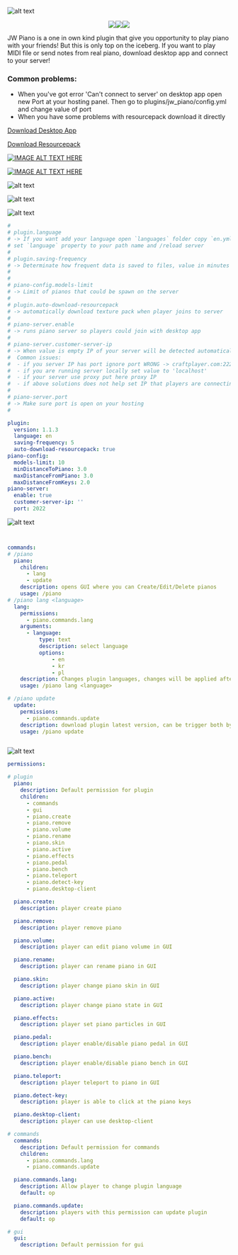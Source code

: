 
![alt text](https://raw.githubusercontent.com/jwdeveloper/JW_Piano/master/resources/images/banner.png)

<p align="center">
<a href="https://discord.gg/2hu6fPPeF7"><img src="https://raw.githubusercontent.com/jwdeveloper/SpigotFluentAPI/master/resources/social-media/discord.png"  /></a><a href="https://github.com/jwdeveloper/JW_Instruments"><img src="https://raw.githubusercontent.com/jwdeveloper/SpigotFluentAPI/master/resources/social-media/github.png"  /></a><a href="https://www.spigotmc.org/resources/piano.103490/"><img src="https://raw.githubusercontent.com/jwdeveloper/SpigotFluentAPI/master/resources/social-media/spigot.png"  /></a></p>
JW Piano is a one in own kind plugin that give you opportunity to play piano with your friends! But this is only top on the iceberg.
If you want to play MIDI file or send notes from real piano, download desktop app and connect to your server!

### Common problems:
 -  When you've got error 'Can't connect to server' on desktop app open new Port at your hosting panel. Then go to plugins/jw_piano/config.yml and change value of port
 -  When you have some problems with resourcepack download it directly

[Download Desktop App](https://github.com/jwdeveloper/JW_Piano_Desktop/releases/latest/download/JW_Piano_Desktop.jar)


[Download Resourcepack](https://github.com/jwdeveloper/JW_Instruments/releases/latest/download/instrumentpack.rar)



[![IMAGE ALT TEXT HERE](https://img.youtube.com/vi/F4iKXAMIioo/0.jpg)](https://www.youtube.com/watch?v=F4iKXAMIioo&feature=emb_logo&ab_channel=JW)


[![IMAGE ALT TEXT HERE](https://img.youtube.com/vi/AxljLMjh4Ac/0.jpg)](https://www.youtube.com/watch?v=AxljLMjh4Ac&feature=emb_logo&ab_channel=JW)


![alt text](https://raw.githubusercontent.com/jwdeveloper/JW_Piano/master/resources/images/style.png)


![alt text](https://raw.githubusercontent.com/jwdeveloper/JW_Piano/master/resources/images/webclient.png)


![alt text](https://raw.githubusercontent.com/jwdeveloper/SpigotFluentAPI/master/resources/banners/configuration.png)

``` yaml
#
# plugin.language
# -> If you want add your language open `languages` folder copy `en.yml` call it as you want 
# set `language` property to your path name and /reload server 
#
# plugin.saving-frequency
# -> Determinate how frequent data is saved to files, value in minutes
#
#
# piano-config.models-limit
# -> Limit of pianos that could be spawn on the server
#
# plugin.auto-download-resourcepack
# -> automatically download texture pack when player joins to server
#
# piano-server.enable
# -> runs piano server so players could join with desktop app
#
# piano-server.customer-server-ip
# -> When value is empty IP of your server will be detected automatically 
#  Common issues: 
#  - if you server IP has port ignore port WRONG -> craftplayer.com:22225  GOOD -> craftplayer.com
#  - if you are running server locally set value to 'localhost'
#  - if your server use proxy put here proxy IP
#  - if above solutions does not help set IP that players are connecting to
#
# piano-server.port
# -> Make sure port is open on your hosting
#

plugin:
  version: 1.1.3
  language: en
  saving-frequency: 5
  auto-download-resourcepack: true
piano-config:
  models-limit: 10
  minDistanceToPiano: 3.0
  maxDistanceFromPiano: 3.0
  maxDistanceFromKeys: 2.0
piano-server:
  enable: true
  customer-server-ip: ''
  port: 2022

```

![alt text](https://raw.githubusercontent.com/jwdeveloper/SpigotFluentAPI/master/resources/banners/commands.png)

``` yaml


commands: 
# /piano
  piano: 
    children: 
      - lang
      - update
    description: opens GUI where you can Create/Edit/Delete pianos
    usage: /piano
# /piano lang <language>
  lang: 
    permissions: 
      - piano.commands.lang
    arguments: 
      - language:
          type: text
          description: select language
          options: 
              - en
              - kr
              - pl
    description: Changes plugin languages, changes will be applied after server reload. Change be use both be player or console
    usage: /piano lang <language>

# /piano update
  update: 
    permissions: 
      - piano.commands.update
    description: download plugin latest version, can be trigger both by player or console
    usage: /piano update



```

![alt text](https://raw.githubusercontent.com/jwdeveloper/SpigotFluentAPI/master/resources/banners/permissions.png)

``` yaml
permissions: 

# plugin
  piano: 
    description: Default permission for plugin
    children: 
      - commands
      - gui
      - piano.create
      - piano.remove
      - piano.volume
      - piano.rename
      - piano.skin
      - piano.active
      - piano.effects
      - piano.pedal
      - piano.bench
      - piano.teleport
      - piano.detect-key
      - piano.desktop-client

  piano.create: 
    description: player create piano

  piano.remove: 
    description: player remove piano

  piano.volume: 
    description: player can edit piano volume in GUI

  piano.rename: 
    description: player can rename piano in GUI

  piano.skin: 
    description: player change piano skin in GUI

  piano.active: 
    description: player change piano state in GUI

  piano.effects: 
    description: player set piano particles in GUI

  piano.pedal: 
    description: player enable/disable piano pedal in GUI

  piano.bench: 
    description: player enable/disable piano bench in GUI

  piano.teleport: 
    description: player teleport to piano in GUI

  piano.detect-key: 
    description: player is able to click at the piano keys

  piano.desktop-client: 
    description: player can use desktop-client

# commands
  commands: 
    description: Default permission for commands
    children: 
      - piano.commands.lang
      - piano.commands.update

  piano.commands.lang: 
    description: Allow player to change plugin language
    default: op

  piano.commands.update: 
    description: players with this permission can update plugin
    default: op

# gui
  gui: 
    description: Default permission for gui


```

